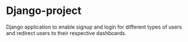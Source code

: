 # Django-project
Django application to enable signup and login for different types of users and redirect users to their respective dashboards.
